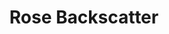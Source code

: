 ---
schema: default
title: Rose Backscatter
organization: Pacific Islands Benthic Habitat Mapping Center
notes: ''
resources:
  - name: Rose Backscatter Webpage
    url: >-
      http://www.soest.hawaii.edu/pibhmc/cms/data-by-location/american-samoa/rose-atoll/rose-atoll-backscatter/
    format: html
license: ''
category:
  - Backscatter Imagery
maintainer: ''
maintainer_email: ''
---